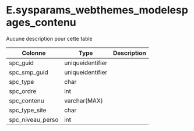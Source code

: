 # E.sysparams_webthemes_modelespages_contenu

Aucune description pour cette table

Colonne|Type|Description
---|---|---
spc_guid|uniqueidentifier|
spc_smp_guid|uniqueidentifier|
spc_type|char|
spc_ordre|int|
spc_contenu|varchar(MAX)|
spc_type_site|char|
spc_niveau_perso|int|

